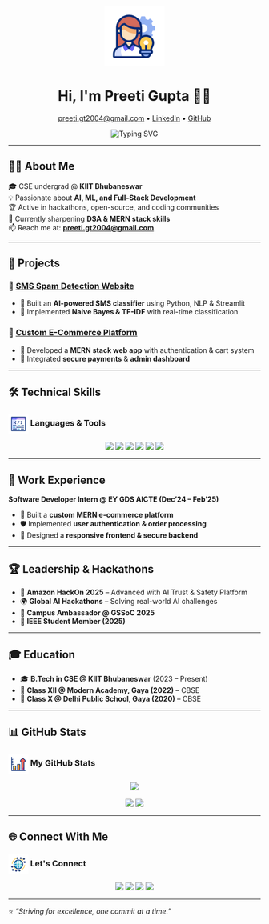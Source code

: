 <p align="center">
  <img src="assets/me.gif" width="120" alt="Hi there 👋" />
</p>

<h1 align="center">Hi, I'm Preeti Gupta 👩‍💻</h1>
<p align="center">
  <a href="mailto:preeti.gt2004@gmail.com">preeti.gt2004@gmail.com</a> • 
  <a href="https://www.linkedin.com/in/preeti-gupta-7a5317301/">LinkedIn</a> • 
  <a href="https://github.com/guptapreeti194">GitHub</a>
</p>

<p align="center">
  <img src="https://readme-typing-svg.demolab.com?font=Fira+Code&size=24&duration=2500&pause=1000&color=00C2FF&center=true&vCenter=true&width=600&lines=Software+Developer;Full+Stack+%26+DSA+Enthusiast;AI+%26+ML+Learner;Hackathon+%26+Open+Source+Contributor" alt="Typing SVG" />
</p>

---

## 👩‍💻 About Me
🎓 CSE undergrad @ **KIIT Bhubaneswar**  
💡 Passionate about **AI, ML, and Full-Stack Development**  
🏆 Active in hackathons, open-source, and coding communities  
🌱 Currently sharpening **DSA & MERN stack skills**  
📫 Reach me at: **preeti.gt2004@gmail.com**

---

## 🚀 Projects

### 📌 [SMS Spam Detection Website](https://github.com/guptapreeti194)
- 🔹 Built an **AI-powered SMS classifier** using Python, NLP & Streamlit  
- 🔹 Implemented **Naive Bayes & TF-IDF** with real-time classification  

### 📌 [Custom E-Commerce Platform](https://github.com/guptapreeti194)
- 🔹 Developed a **MERN stack web app** with authentication & cart system  
- 🔹 Integrated **secure payments** & **admin dashboard**  

---

## 🛠️ Technical Skills
<h3>
  <img src="assets/lang.gif" alt="Languages" width="40" style="vertical-align: middle;" />  
  Languages & Tools
</h3>

<p align="center">
  <img src="https://img.shields.io/badge/Java-%23ED8B00.svg?style=for-the-badge&logo=java&logoColor=white" />
  <img src="https://img.shields.io/badge/Python-3776AB?style=for-the-badge&logo=python&logoColor=white" />
  <img src="https://img.shields.io/badge/C++-00599C?style=for-the-badge&logo=cplusplus&logoColor=white" />
  <img src="https://img.shields.io/badge/React-20232A?style=for-the-badge&logo=react&logoColor=61DAFB" />
  <img src="https://img.shields.io/badge/TailwindCSS-38B2AC?style=for-the-badge&logo=tailwind-css&logoColor=white" />
  <img src="https://img.shields.io/badge/GitHub-181717?style=for-the-badge&logo=github&logoColor=white" />
</p>

---

## 💼 Work Experience
**Software Developer Intern @ EY GDS AICTE (Dec’24 – Feb’25)**  
- 🚀 Built a **custom MERN e-commerce platform**  
- 🛡️ Implemented **user authentication & order processing**  
- 🎨 Designed a **responsive frontend & secure backend**

---

## 🏆 Leadership & Hackathons
- 🏅 **Amazon HackOn 2025** – Advanced with AI Trust & Safety Platform  
- 🌍 **Global AI Hackathons** – Solving real-world AI challenges  
- 🎯 **Campus Ambassador @ GSSoC 2025**  
- 🤖 **IEEE Student Member (2025)**  

---

## 🎓 Education
- 🎓 **B.Tech in CSE @ KIIT Bhubaneswar** (2023 – Present)  
- 🏫 **Class XII @ Modern Academy, Gaya (2022)** – CBSE  
- 🏫 **Class X @ Delhi Public School, Gaya (2020)** – CBSE  

---

## 📊 GitHub Stats
<h3>
  <img src="assets/stats.gif" alt="GitHub Stats" width="40" style="vertical-align: middle;" />  
  My GitHub Stats
</h3>

<p align="center">
  <img src="https://streak-stats.demolab.com?user=guptapreeti194&theme=tokyonight&hide_border=false" height="200" />
</p>
<p align="center">
  <img src="https://github-readme-stats.vercel.app/api?username=guptapreeti194&show_icons=true&theme=tokyonight&hide_border=false" height="160" />
  <img src="https://github-readme-stats.vercel.app/api/top-langs?username=guptapreeti194&layout=compact&theme=tokyonight&hide_border=false" height="160" />
</p>

---

## 🌐 Connect With Me
<h3>
  <img src="assets/connect.gif" alt="Connect" width="40" style="vertical-align: middle;" />  
  Let's Connect
</h3>

<p align="center">
  <a href="mailto:preeti.gt2004@gmail.com"><img src="https://img.shields.io/badge/Gmail-D14836?style=for-the-badge&logo=gmail&logoColor=white" height="35"/></a>
  <a href="https://www.linkedin.com/in/preeti-gupta-7a5317301/"><img src="https://img.shields.io/badge/LinkedIn-0077B5?style=for-the-badge&logo=linkedin&logoColor=white" height="35"/></a>
  <a href="https://github.com/guptapreeti194"><img src="https://img.shields.io/badge/GitHub-181717?style=for-the-badge&logo=github&logoColor=white" height="35"/></a>
  <a href="https://leetcode.com/"><img src="https://img.shields.io/badge/-LeetCode-FFA116?style=for-the-badge&logo=LeetCode&logoColor=black" height="35"/></a>
</p>

---

⭐ *“Striving for excellence, one commit at a time.”*
